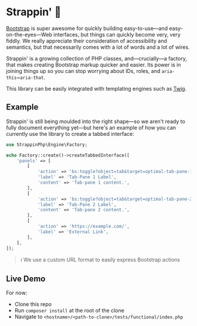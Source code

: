 # Strappin' 💪

[Bootstrap](https://getbootstrap.com/) is super awesome for quickly building easy-to-use&mdash;and easy-on-the-eyes&mdash;Web interfaces, but things can quickly become very, very fiddly.  We really appreciate their consideration of accessibility and semantics, but that necessarily comes with a lot of words and a lot of wires.

Strappin' is a growing collection of PHP classes, and&mdash;crucially&mdash;a factory, that makes creating Bootstrap markup quicker and easier.  Its power is in joining things up so you can stop worrying about IDs, roles, and `aria-this`~`aria-that`.

This library can be easily integrated with templating engines such as [Twig](https://twig.symfony.com/).

## Example

Strappin' is still being moulded into the right shape&mdash;so we aren't ready to fully document everything yet&mdash;but here's an example of how you can currently use the library to create a tabbed interface:

```php
use StrappinPhp\Engine\Factory;

echo Factory::create()->createTabbedInterface([
    'panels' => [
        [
            'action' => 'bs:toggle?object=tab&target=optimal-tab-pane-1',
            'label' => 'Tab-Pane 1 Label',
            'content' => 'Tab-pane 1 content.',
        ],
        [
            'action' => 'bs:toggle?object=tab&target=optimal-tab-pane-2',
            'label' => 'Tab-Pane 2 Label',
            'content' => 'Tab-pane 2 content.',
        ],
        [
            'action' => 'https://example.com/',
            'label' => 'External Link',
        ],
    ],
]);
```

> ℹ️ We use a custom URL format to easily express Bootstrap actions

## Live Demo

For now:

- Clone this repo
- Run `composer install` at the root of the clone
- Navigate to `<hostname>/<path-to-clone>/tests/functional/index.php`

